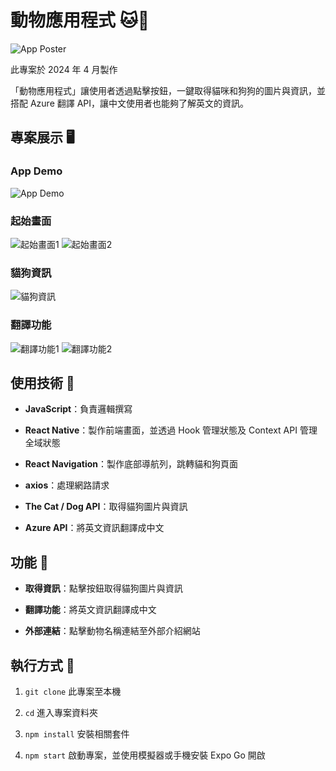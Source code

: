# 動物應用程式 🐱🐶

![App Poster](./assets/poster.png)

此專案於 2024 年 4 月製作

「動物應用程式」讓使用者透過點擊按鈕，一鍵取得貓咪和狗狗的圖片與資訊，並搭配 Azure 翻譯 API，讓中文使用者也能夠了解英文的資訊。

## 專案展示 🖥

### App Demo

![App Demo](./assets/app-demo.gif)

### 起始畫面

![起始畫面1](./assets/start-screen1.png)
![起始畫面2](./assets/start-screen2.png)

### 貓狗資訊

![貓狗資訊](./assets/cat-dog-info.png)

### 翻譯功能

![翻譯功能1](./assets/translation-feature1.png)
![翻譯功能2](./assets/translation-feature2.png)

## 使用技術 🔧

- **JavaScript**：負責邏輯撰寫

- **React Native**：製作前端畫面，並透過 Hook 管理狀態及 Context API 管理全域狀態

- **React Navigation**：製作底部導航列，跳轉貓和狗頁面

- **axios**：處理網路請求

- **The Cat / Dog API**：取得貓狗圖片與資訊

- **Azure API**：將英文資訊翻譯成中文

## 功能 🚀

- **取得資訊**：點擊按鈕取得貓狗圖片與資訊

- **翻譯功能**：將英文資訊翻譯成中文

- **外部連結**：點擊動物名稱連結至外部介紹網站

## 執行方式 🏃

1. `git clone` 此專案至本機

2. `cd` 進入專案資料夾

3. `npm install` 安裝相關套件

4. `npm start` 啟動專案，並使用模擬器或手機安裝 Expo Go 開啟
